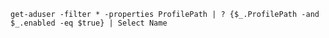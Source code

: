 `get-aduser -filter * -properties ProfilePath | ? {$_.ProfilePath -and $_.enabled -eq $true} | Select Name`